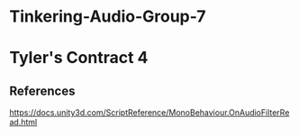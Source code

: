 # Tinkering-Audio-Group-7



# Tyler's Contract 4
## References
https://docs.unity3d.com/ScriptReference/MonoBehaviour.OnAudioFilterRead.html